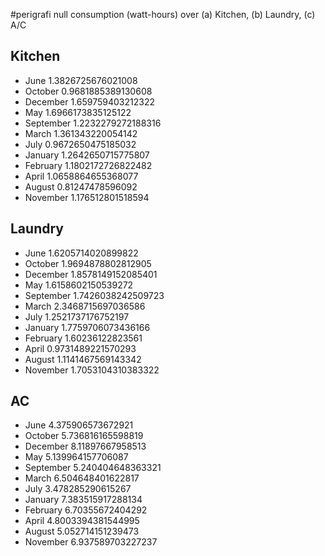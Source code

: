 #perigrafi
null consumption (watt-hours) over (a) Kitchen, (b) Laundry, (c) A/C

## Kitchen
* June	1.3826725676021008
* October	0.9681885389130608
* December	1.659759403212322
* May	1.6966173835125122
* September	1.2232279272188316
* March	1.361343220054142
* July	0.9672650475185032
* January	1.2642650715775807
* February	1.1802172726822482
* April	1.0658864655368077
* August	0.81247478596092
* November	1.176512801518594

## Laundry
* June	1.6205714020899822
* October	1.9694878802812905
* December	1.8578149152085401
* May	1.6158602150539272
* September	1.7426038242509723
* March	2.3468715697036586
* July	1.2521737176752197
* January	1.7759706073436166
* February	1.60236122823561
* April	0.9731489221570293
* August	1.1141467569143342
* November	1.7053104310383322

## AC
* June	4.375906573672921
* October	5.736816165598819
* December	8.11897667958513
* May	5.139964157706087
* September	5.240404648363321
* March	6.504648401622817
* July	3.478285290615267
* January	7.383515917288134
* February	6.70355672404292
* April	4.8003394381544995
* August	5.052714151239473
* November	6.937589703227237

